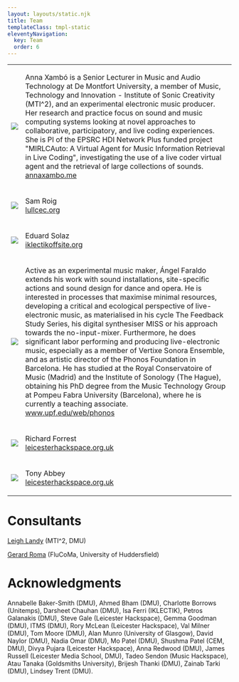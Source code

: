 ```yaml
---
layout: layouts/static.njk
title: Team
templateClass: tmpl-static
eleventyNavigation:
  key: Team
  order: 6
---
```


  <table id="table-team">
  <tr class="table-row">
  <td class="table-cell-left"><img src="../../img/Anna-Xambo-256x256px.jpg" class="responsive2" /></td>
  <td class="table-cell-right">
  <p>Anna Xambó is a Senior Lecturer in Music and Audio Technology at De Montfort University, a member of Music, Technology and Innovation - Institute of Sonic Creativity (MTI^2), and an experimental electronic music producer. Her research and practice focus on sound and music computing systems looking at novel approaches to collaborative, participatory, and live coding experiences. She is PI of the EPSRC HDI Network Plus funded project "MIRLCAuto: A Virtual Agent for Music Information Retrieval in Live Coding", investigating the use of a live coder virtual agent and the retrieval of large collections of sounds. <br />
   <a href="http://annaxambo.me/">annaxambo.me</a></p>
  </td>
  </tr>
  
  <tr>
    <td class="table-cell-left"><img src="../../img/209-2098523_individuals-person-icon-circle-png-clipart.png" class="responsive2" /></td>
    <td class="table-cell-right">
    <p>Sam Roig<br />
   <a href="https://lullcec.org/">lullcec.org</a></p>
    </td>
    </tr>
    <tr>
    <td class="table-cell-left"><img src="../../img/209-2098523_individuals-person-icon-circle-png-clipart.png" class="responsive2" /></td>
    <td class="table-cell-right">
    <p>Eduard Solaz<br />
   <a href="http://iklectikoffsite.org/">iklectikoffsite.org</a></p>
    </td>
    </tr>
    <tr>
    <td class="table-cell-left"><img src="../../img/Angel-Faraldo-256x256px.jpg" class="responsive2" /></td>
    <td class="table-cell-right">
    <p>Active as an experimental music maker, Ángel Faraldo extends his work with sound installations, site-specific actions and sound design for dance and opera. He is interested in processes that maximise minimal resources, developing a critical and ecological perspective of live-electronic music, as materialised in his cycle The Feedback Study Series, his digital synthesiser MISS or his approach towards the no-input-mixer. Furthermore, he does significant labor performing and producing live-electronic music, especially as a member of Vertixe Sonora Ensemble, and as artistic director of the Phonos Foundation in Barcelona. He has studied at the Royal Conservatoire of Music (Madrid) and the Institute of Sonology (The Hague), obtaining his PhD degree from the Music Technology Group at Pompeu Fabra University (Barcelona), where he is currently a teaching associate.
    <br />
   <a href="https://www.upf.edu/web/phonos">www.upf.edu/web/phonos</a></p>
    </td>
    </tr>     
    <tr>
    <td class="table-cell-left"><img src="../../img/209-2098523_individuals-person-icon-circle-png-clipart.png" class="responsive2" /></td>
    <td class="table-cell-right">
    <p>Richard Forrest<br />
   <a href="https://leicesterhackspace.org.uk/">leicesterhackspace.org.uk</a></p>
    </td>
    </tr> 
    <td class="table-cell-left"><img src="../../img/209-2098523_individuals-person-icon-circle-png-clipart.png" class="responsive2" /></td>
    <td class="table-cell-right">
    <p>Tony Abbey<br />
   <a href="https://leicesterhackspace.org.uk/">leicesterhackspace.org.uk</a></p>
    </td>
    </tr>        
  </table>

<h1>Consultants</h1>

<p><a href="https://www.dmu.ac.uk/about-dmu/academic-staff/technology/leigh-landy/leigh-landy.aspx">Leigh Landy</a> (MTI^2, DMU)</p>
<p><a href="https://g-roma.github.io/">Gerard Roma</a> (FluCoMa, University of Huddersfield)</p>

<h1>Acknowledgments</h1>

<p>Annabelle Baker-Smith (DMU), Ahmed Bham (DMU), Charlotte Borrows (Unitemps), Darsheet Chauhan (DMU), Isa Ferri (IKLECTIK), Petros Galanakis (DMU), Steve Gale (Leicester Hackspace), Gemma Goodman (DMU), ITMS (DMU), Rory McLean (Leicester Hackspace), Val Milner (DMU), Tom Moore (DMU), Alan Munro (University of Glasgow), David Naylor (DMU), Nadia Omar (DMU), Mo Patel (DMU), Shushma Patel (CEM, DMU), Divya Pujara (Leicester Hackspace), Anna Redwood (DMU), James Russell (Leicester Media School, DMU), Tadeo Sendon (Music Hackspace), Atau Tanaka (Goldsmiths University), Brijesh Thanki (DMU), Zainab Tarki (DMU), Lindsey Trent (DMU).</p>
